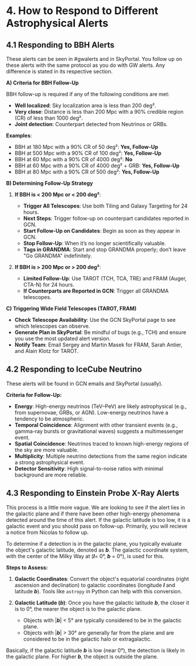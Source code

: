 # 4. How to Respond to Different Astrophysical Alerts

## 4.1 Responding to BBH Alerts 

These alerts can be seen in #gwalerts and in SkyPortal. You follow up on these alerts with the same protocol as you do with GW alerts. Any difference is stated in its respective section. 

**A) Criteria for BBH Follow-Up**

BBH follow-up is required if any of the following conditions are met:
- **Well localized**: Sky localization area is less than 200 deg².
- **Very close**: Distance is less than 200 Mpc with a 90% credible region (CR) of less than 1000 deg².
- **Joint detection**: Counterpart detected from Neutrinos or GRBs.

**Examples**:
- BBH at 180 Mpc with a 90% CR of 50 deg²: **Yes, Follow-Up**
- BBH at 500 Mpc with a 90% CR of 100 deg²: **Yes, Follow-Up**
- BBH at 60 Mpc with a 90% CR of 4000 deg²: **No**
- BBH at 60 Mpc with a 90% CR of 4000 deg² + GRB: **Yes, Follow-Up**
- BBH at 80 Mpc with a 90% CR of 500 deg²: **Yes, Follow-Up**

**B) Determining Follow-Up Strategy**

1. **If BBH is < 200 Mpc or < 200 deg²**:
   - **Trigger All Telescopes**: Use both Tiling and Galaxy Targeting for 24 hours.
   - **Next Steps**: Trigger follow-up on counterpart candidates reported in GCN.
   - **Start Follow-Up on Candidates**: Begin as soon as they appear in GCN.
   - **Stop Follow-Up**: When it’s no longer scientifically valuable.
   - **Tags in GRANDMA**: Start and stop GRANDMA properly; don’t leave "Go GRANDMA" indefinitely.

3. **If BBH is > 200 Mpc or > 200 deg²**:
   - **Limited Follow-Up**: Use TAROT (TCH, TCA, TRE) and FRAM (Auger, CTA-N) for 24 hours.
   - **If Counterparts are Reported in GCN**: Trigger all GRANDMA telescopes.

**C) Triggering Wide Field Telescopes (TAROT, FRAM)**
- **Check Telescope Availability**: Use the GCN SkyPortal page to see which telescopes can observe.
- **Generate Plan in SkyPortal**: Be mindful of bugs (e.g., TCH) and ensure you use the most updated alert version.
- **Notify Team**: Email Sergey and Martin Masek for FRAM, Sarah Antier, and Alain Klotz for TAROT.

## 4.2 Responding to IceCube Neutrino 

These alerts will be found in GCN emails and SkyPortal (usually). 

**Criteria for Follow-Up:**

- **Energy**: High-energy neutrinos (TeV–PeV) are likely astrophysical (e.g., from supernovae, GRBs, or AGN). Low-energy neutrinos have a tendency to be atmospheric. 
- **Temporal Coincidence**: Alignment with other transient events (e.g., gamma-ray bursts or gravitational waves) suggests a multimessenger event.
- **Spatial Coincidence**: Neutrinos traced to known high-energy regions of the sky are more valuable.
- **Multiplicity**: Multiple neutrino detections from the same region indicate a strong astrophysical event.
- **Detector Sensitivity**: High signal-to-noise ratios with minimal background are more reliable.

## 4.3 Responding to Einstein Probe X-Ray Alerts 

This process is a little more vague. We are looking to see if the alert lies in the galactic plane and if there have been other high-energy phenomena detected around the time of this alert. If the galactic latitude is too low, it is a galactic event and you should pass on follow-up. Primarily, you will recieve a notice from Nicolas to follow up.

To determine if a detection is in the galactic plane, you typically evaluate the object's galactic latitude, denoted as _**b**_. The galactic coordinate system, with the center of the Milky Way at (_**l**_= 0°, _**b**_ = 0°), is used for this.

**Steps to Assess:**

1. **Galactic Coordinates**: Convert the object's equatorial coordinates (right ascension and declination) to galactic coordinates (longitude _**l**_ and latitude _**b**_). Tools like `astropy` in Python can help with this conversion.

2. **Galactic Latitude (_**b**_)**: Once you have the galactic latitude _**b**_, the closer it is to 0°, the nearer the object is to the galactic plane.
    - Objects with |_**b**_| < 5° are typically considered to be in the galactic plane.
    - Objects with |_**b**_| > 30° are generally far from the plane and are considered to be in the galactic halo or extragalactic.

Basically, if the galactic latitude _**b**_ is low (near 0°), the detection is likely in the galactic plane. For higher _**b**_, the object is outside the plane.
